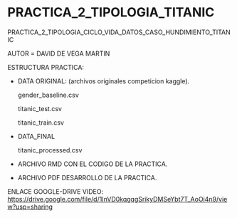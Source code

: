 # PRACTICA_2_TIPOLOGIA_TITANIC
PRACTICA_2_TIPOLOGIA_CICLO_VIDA_DATOS_CASO_HUNDIMIENTO_TITANIC


AUTOR = DAVID DE VEGA MARTIN

ESTRUCTURA PRACTICA:

* DATA ORIGINAL: (archivos originales competicion kaggle).

    gender_baseline.csv
    
    titanic_test.csv
   
    titanic_train.csv
 
 * DATA_FINAL
 
    titanic_processed.csv
    
 * ARCHIVO RMD CON EL CODIGO DE LA PRACTICA.
    
 * ARCHIVO PDF DESARROLLO DE LA PRACTICA.
 

ENLACE GOOGLE-DRIVE VIDEO: 
https://drive.google.com/file/d/1InVD0kqgqgSrikyDMSeYbt7T_AoOi4n9/view?usp=sharing



